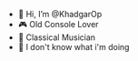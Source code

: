- 👋 Hi, I’m @KhadgarOp
- :video_game: Old Console Lover
- :musical_score: Classical Musician
- :speech_balloon: I don't know what i'm doing
